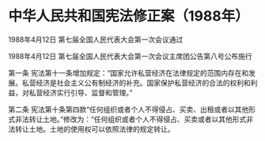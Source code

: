 # 中华人民共和国宪法修正案（1988年）

1988年4月12日 第七届全国人民代表大会第一次会议通过

1988年4月12日 第七届全国人民代表大会第一次会议主席团公告第八号公布施行



第一条 宪法第十一条增加规定：“国家允许私营经济在法律规定的范围内存在和发展。私营经济是社会主义公有制经济的补充。国家保护私营经济的合法的权利和利益，对私营经济实行引导、监督和管理。”

第二条 宪法第十条第四款“任何组织或者个人不得侵占、买卖、出租或者以其他形式非法转让土地。”修改为：“任何组织或者个人不得侵占、买卖或者以其他形式非法转让土地。土地的使用权可以依照法律的规定转让。